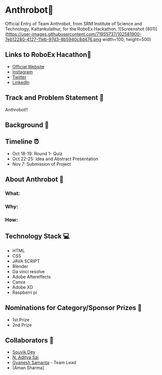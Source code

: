 # Anthrobot🤖
   Official Entry of Team Anthrobot, from SRM Institute of Science and Technology, Kattankulathur, for the RoboEx Hackathon.
![Screenshot (801)](https://user-images.githubusercontent.com/71955737/102581900-7eb12280-4127-11eb-97d3-8b5940c8d476.png width=100, height=500)
## Links to RoboEx Hacathon🔗
* [Official Website]()
* [Instagram](https://www.instagram.com/avianworkshops/)
* [Twitter](https://twitter.com/intent/tweet?text=RoboEx%20Hackathon%20from%20dreadnought%20robotics%20@%20&url=https://dare2compete.com/o/h50Plze)
* [Linkedln](https://www.linkedin.com/sharing/share-offsite/?url=https%3A%2F%2Fdare2compete.com%2Fo%2Fh50Plze)
## Track and Problem Statement 🚧
Anthrobot!!
## Background 📖
## Timeline ⏰
* Oct 18-19: Round 1- Quiz
* Oct 22-25: Idea and Abstract Presentation
* Nov 7: Submission of Project
## About Anthrobot 🔧
### What:
### Why:
### How:
## Technology Stack 💻
* HTML
* CSS
* JAVA SCRIPT
* Blender
* Da vinci resolve
* Adobe Aftereffects
* Canva
* Adobe XD
* Raspberri pi
## Nominations for Category/Sponsor Prizes 🤝
* 1st Prize
* 2nd Prize
## Collaborators 🤖
* [Souvik Dey](https://github.com/Souvikdey10) 
* [N. Aditya Sai](https://github.com/aadityasai37) 
* [Gyanesh Samanta](https://github.com/Gyanesh-Samanta123) - Team Lead
* [Aman Sharma]
